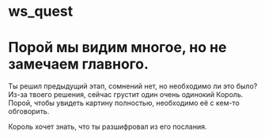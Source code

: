 # ws_quest
<div class="cont">
<h1>Порой мы видим многое, но не замечаем главного.</h1>

<div class="descript">Ты решил предыдущий этап, сомнений нет, но необходимо ли это было?<br>
Из-за твоего решения, сейчас грустит один очень одинокий Король.<br>
Порой, чтобы увидеть картину полностью, необходимо её с кем-то обговорить.</div><p>
  <p><span class="king">Король хочет знать, что ты разшифровал из его послания.</span>
</div>
